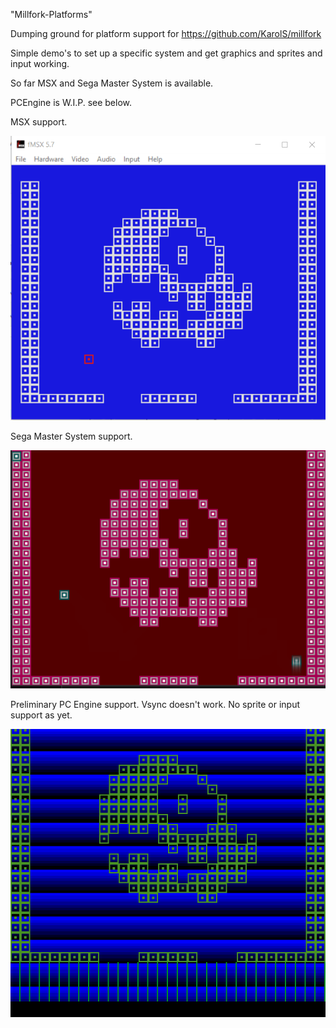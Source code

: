 "Millfork-Platforms" 

Dumping ground for platform support for https://github.com/KarolS/millfork

Simple demo's to set up a specific system and get graphics and sprites and input working.

So far MSX and Sega Master System is available. 

PCEngine is W.I.P. see below.

MSX support.

![](gifs/msx.gif)

Sega Master System support.

![](gifs/sms.gif)

Preliminary PC Engine support.
Vsync doesn't work. No sprite or input support as yet.

![](gifs/pce.gif)



